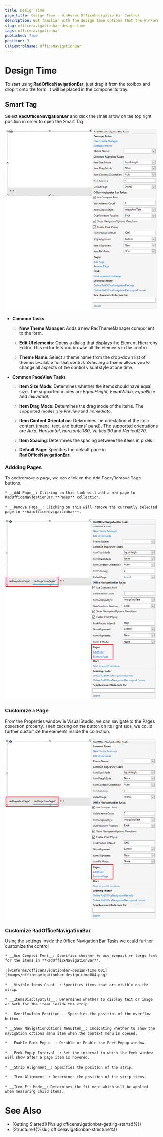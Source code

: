 ```yaml
---
title: Design Time
page_title: Design Time - WinForms OfficeNavigationBar Control
description: Get familiar with the design time options that the WinForms OfficeNavigationBar offers.   
slug: officenavigationbar-design-time
tags: officenavigationbar
published: True
position: 3
CTAControlName: OfficeNavigationBar
---
```


# Design Time 

To start using **RadOfficeNavigationBar**, just drag it from the toolbox and drop it onto the form. It will be placed in the components tray.

## Smart Tag 

Select **RadOfficeNavigationBar** and click the small arrow on the top right position in order to open the Smart Tag.

![winforms/officenavigationbar-design-time 001](images/officenavigationbar-design-time001.png) 

* **Common Tasks**

	* __New Theme Manager__: Adds a new RadThemeManager component to the form.

	* __Edit UI elements__: Opens a dialog that displays the Element Hierarchy Editor. This editor lets you browse all the elements in the control.

	* __Theme Name__: Select a theme name from the drop-down list of themes available for that control. Selecting a theme allows you to change all aspects of the control visual style at one time.
	
* **Common PageView Tasks**

	* __Item Size Mode__: Determines whether the items should have equal size. The supported modes are *EqualHeight, EqualWidth, EqualSize* and *Individual*.

	* __Item Drag Mode__: Determines the drag mode of the items. The supported modes are *Preview* and *Immediate*.

	* __Item Content Orientation__: Determines the orientation of the item content (image, text, and buttons' panel). The supported orientations are *Auto*, *Horizontal*, *Horizontal180*, *Vertical90* and *Vertical270*.

	* __Item Spacing__: Determines the spacing between the items in pixels.

	* __Default Page__: Specifies the default page in **RadOfficeNavigationBar**.
	
### Addding Pages

To add/remove a page, we can click on the Add Page/Remove Page buttons.

	* __Add Page__: Clicking on this link will add a new page to RadOfficeNavigationBar.**Pages** collection.

	* __Remove Page__: Clicking on this will remove the currently selected page in **RadOfficeNavigationBar**.

![winforms/officenavigationbar-design-time 001](images/officenavigationbar-design-time002.png) 

### Customize a Page

From the Properties window in Visual Studio, we can navigate to the Pages collection property. Then clicking on the button on its right side, we could further customize the elements inside the collection.

![winforms/officenavigationbar-design-time 001](images/officenavigationbar-design-time002.png) 

### Customize RadOfficeNavigationBar

Using the settings inside the Office Navigation Bar Tasks we could further customize the control.

	* __Use Compact Font__: Specifies whether to use compact or large font for the items in **RadOfficeNavigationBar**.
	
	![winforms/officenavigationbar-design-time 001](images/officenavigationbar-design-time004.png)
	
	* __Visible Items Count__: Specifies items that are visible on the strip.
	
	* __ItemsDisplayStyle__: Determines whether to display text or image or both for the items inside the strip.
	
	* __OverflowItem Position__: Specifies the position of the overflow button.
	
	* __Show NavigationOptions MenuItem__: Indicating whether to show the navigation options menu item when the context menu is opened.
	
	* __Enable Peek Popup__: Disable or Enable the Peek Popup window.
	
	* __Peek Popup Interval__: Set the interval in which the Peek window will show after a page item is hovered.
	
	* __Strip Alignment__: Specifies the position of the strip.
	
	* __Item Alignment__: Determines the position of the strip items.
	
	* __Item Fit Mode__: Determines the fit mode which will be applied when measuring child items.
	
	
# See Also

* [Getting Started]({%slug officenavigationbar-getting-started%})
* [Structure]({%slug officenavigationbar-structure%})
 
        
